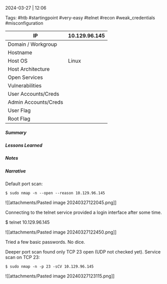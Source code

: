 2024-03-27 | 12:06

Tags: #htb #startingpoint #very-easy #telnet #recon #weak_credentials #misconfiguration



| IP                   | 10.129.96.145 |
| -------------------- | ------------- |
| Domain / Workgroup   |               |
| Hostname             |               |
| Host OS              | Linux         |
| Host Architecture    |               |
| Open Services        |               |
| Vulnerabilities      |               |
| User Accounts/Creds  |               |
| Admin Accounts/Creds |               |
| User Flag            |               |
| Root Flag            |               |

##### Summary



##### Lessons Learned



##### Notes



##### Narrative
Default port scan:

`$ sudo nmap -n --open --reason 10.129.96.145`

![[attachments/Pasted image 20240327122045.png]]

Connecting to the telnet service provided a login interface after some time.

$ telnet 10.129.96.145

![[attachments/Pasted image 20240327122450.png]]

Tried a few basic passwords. No dice.

Deeper port scan found only TCP 23 open (UDP not checked yet). Service scan on TCP 23:

`$ sudo nmap -n -p 23 -sCV 10.129.96.145`

![[attachments/Pasted image 20240327123115.png]]

